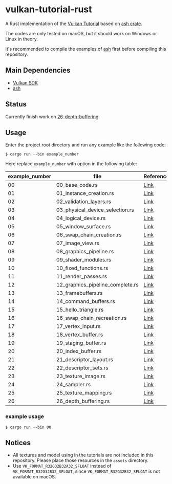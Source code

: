 # vulkan-tutorial-rust

A Rust implementation of the [Vulkan Tutorial](https://vulkan-tutorial.com) based on [ash crate](https://crates.io/crates/ash).

The codes are only tested on macOS, but it should work on Windows or Linux in theory.

It's recommended to compile the examples of [ash](https://github.com/MaikKlein/ash) first before compiling this repository.

## Main Dependencies

- [Vulkan SDK](https://vulkan.lunarg.com/sdk/home)
- [ash](https://github.com/MaikKlein/ash)

## Status

Currently finish work on [26-depth-buffering](https://vulkan-tutorial.com/Depth_buffering).

## Usage

Enter the project root directory and run any example like the following code:

```shell
$ cargo run --bin example_number
```

Here replace `example_number` with option in the following table:

| example_number | file                             | Reference                                                    |
| -------------- | -------------------------------- | ------------------------------------------------------------ |
| 00             | 00_base_code.rs                  | [Link](https://vulkan-tutorial.com/Drawing_a_triangle/Setup/Base_code) |
| 01             | 01_instance_creation.rs          | [Link](https://vulkan-tutorial.com/Drawing_a_triangle/Setup/Instance) |
| 02             | 02_validation_layers.rs          | [Link](https://vulkan-tutorial.com/Drawing_a_triangle/Setup/Validation_layers) |
| 03             | 03_physical_device_selection.rs  | [Link](https://vulkan-tutorial.com/Drawing_a_triangle/Setup/Physical_devices_and_queue_families) |
| 04             | 04_logical_device.rs             | [Link](https://vulkan-tutorial.com/Drawing_a_triangle/Setup/Logical_device_and_queues) |
| 05             | 05_window_surface.rs             | [Link](https://vulkan-tutorial.com/Drawing_a_triangle/Presentation/Window_surface) |
| 06             | 06_swap_chain_creation.rs        | [Link](https://vulkan-tutorial.com/Drawing_a_triangle/Presentation/Swap_chain) |
| 07             | 07_image_view.rs                 | [Link](https://vulkan-tutorial.com/Drawing_a_triangle/Presentation/Image_views) |
| 08             | 08_graphics_pipeline.rs          | [Link](https://vulkan-tutorial.com/Drawing_a_triangle/Graphics_pipeline_basics) |
| 09             | 09_shader_modules.rs             | [Link](https://vulkan-tutorial.com/Drawing_a_triangle/Graphics_pipeline_basics/Shader_modules) |
| 10             | 10_fixed_functions.rs            | [Link](https://vulkan-tutorial.com/Drawing_a_triangle/Graphics_pipeline_basics/Fixed_functions) |
| 11             | 11_render_passes.rs              | [Link](https://vulkan-tutorial.com/Drawing_a_triangle/Graphics_pipeline_basics/Render_passes) |
| 12             | 12_graphics_pipeline_complete.rs | [Link](https://vulkan-tutorial.com/Drawing_a_triangle/Graphics_pipeline_basics/Conclusion) |
| 13             | 13_framebuffers.rs               | [Link](https://vulkan-tutorial.com/Drawing_a_triangle/Drawing/Framebuffers) |
| 14             | 14_command_buffers.rs            | [Link](https://vulkan-tutorial.com/Drawing_a_triangle/Drawing/Command_buffers) |
| 15             | 15_hello_triangle.rs             | [Link](https://vulkan-tutorial.com/Drawing_a_triangle/Drawing/Rendering_and_presentation) |
| 16             | 16_swap_chain_recreation.rs      | [Link](https://vulkan-tutorial.com/Drawing_a_triangle/Swap_chain_recreation) |
| 17             | 17_vertex_input.rs               | [Link](https://vulkan-tutorial.com/Vertex_buffers/Vertex_input_description) |
| 18             | 18_vertex_buffer.rs              | [Link](https://vulkan-tutorial.com/Vertex_buffers/Vertex_buffer_creation) |
| 19             | 19_staging_buffer.rs             | [Link](https://vulkan-tutorial.com/Vertex_buffers/Staging_buffer) |
| 20             | 20_index_buffer.rs               | [Link](https://vulkan-tutorial.com/Vertex_buffers/Index_buffer) |
| 21             | 21_descriptor_layout.rs          | [Link](https://vulkan-tutorial.com/Uniform_buffers/Descriptor_layout_and_buffer) |
| 22             | 22_descriptor_sets.rs            | [Link](https://vulkan-tutorial.com/Uniform_buffers/Descriptor_pool_and_sets) |
| 23             | 23_texture_image.rs              | [Link](https://vulkan-tutorial.com/Texture_mapping/Images)   |
| 24             | 24_sampler.rs                    | [Link](https://vulkan-tutorial.com/Texture_mapping/Image_view_and_sampler) |
| 25             | 25_texture_mapping.rs            | [Link](https://vulkan-tutorial.com/Texture_mapping/Combined_image_sampler) |
| 26             | 26_depth_buffering.rs            | [Link](https://vulkan-tutorial.com/Depth_buffering)          |

### example usage

```
$ cargo run --bin 00
```

## Notices

- All textures and model using in the tutorials are not included in this repository. Please place those resources in the `assets` directory.
- Use `VK_FORMAT_R32G32B32A32_SFLOAT` instead of `VK_FORMAT_R32G32B32_SFLOAT`, since `VK_FORMAT_R32G32B32_SFLOAT` is not available on macOS.

